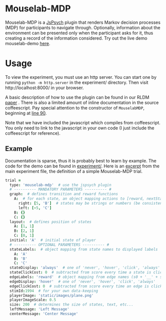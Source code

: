 # Mouselab-MDP
Mouselab-MDP is a [JsPsych](https://github.com/jodeleeuw/jsPsych/) plugin that renders Markov decision processes (MDP) for participants to navigate through. Optionally, information about the environment can be presented only when the participant asks for it, thus creating a record of the information considered. Try out the live demo mouselab-demo [here](http://cocosci.dreamhosters.com/webexpt/mouselab-demo/).

# Usage

To view the experiment, you must use an http server. You can start one by running `python -m http.server` in the experiment/ directory. Then visit http://localhost:8000/ in your browser.

A basic description of how to use the plugin can be found in our RLDM [paper](https://www.researchgate.net/publication/314258117_Mouselab-MDP_A_new_paradigm_for_tracing_how_people_plan) . There is also a limited amount of inline documentation in the source coffeescript. Pay special attention to the constructor of `MouselabMDP`, beginning at [line 90](https://github.com/fredcallaway/Mouselab-MDP/blob/master/jspsych-mouselab-mdp.coffee#L90).

Note that we have included the javascript which compiles from coffeescript. You only need to link to the javascript in your own code (I just include the coffeescript for reference).

## Example
Documentation is sparse, thus it is probably best to learn by example. The code for the demo can be found in [experiment/](/experiment/). Here is an [excerpt](https://github.com/fredcallaway/Mouselab-MDP/blob/master/experiment/src/experiment.coffee#L57) from the main experiment file, the definition of a simple Mouselab-MDP trial.

```coffee
trial =
  type: 'mouselab-mdp'  # use the jspsych plugin
  # ---------- MANDATORY PARAMETERS ---------- #
  graph:  # defines transition and reward functions
    A:  # for each state, an object mapping actions to [reward, nextState]
      right: [5, 'B']  # states may be strings or numbers (be consistent!)
      left: [-5, 'C']
    B: {}
    C: {}
  layout:  # defines position of states
    A: [1, 1]
    B: [2, 1]
    C: [0, 1]
  initial: 'A'  # initial state of player
  # ---------- OPTIONAL PARAMETERS ---------- #
  stateLabels:  # object mapping from state names to displayed labels
    A: 'A'
    B: 'B'
    C: 'C'
  stateDisplay: 'always'  # one of 'never', 'hover', 'click', 'always'
  stateClickCost: 0  # subtracted from score every time a state is clicked
  edgeLabels: 'reward'  # object mapping from edge names (s0 + '__' + s1) to labels
  edgeDisplay: 'hover'  # one of 'never', 'hover', 'click', 'always'
  edgeClickCost: 0  # subtracted from score every time an edge is clicked
  stimId:1994  # for your own data-keeping
  playerImage: 'static/images/plane.png'
  playerImageScale: 0.5
  size: 200  # determines the size of states, text, etc...
  leftMessage: 'Left Message'
  centerMessage: 'Center Message'
```

